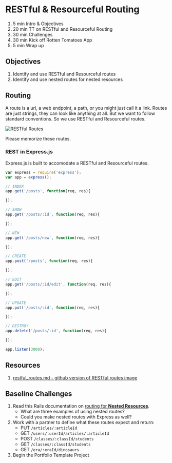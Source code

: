 # RESTful & Resourceful Routing

1. 5 min Intro & Objectives
1. 20 min TT on RESTful and Resourceful Routing
1. 30 min Challenges
1. 30 min Kick off Rotten Tomatoes App
1. 5 min Wrap up

## Objectives

1. Identify and use RESTful and Resourceful routes
1. Identify and use nested routes for nested resources

## Routing

A route is a url, a web endpoint, a path, or you might just call it a link. Routes are just strings, they can look like anything at all. But we want to follow standard conventions. So we use RESTful and Resourceful routes.

![RESTful Routes](assets/RESTful-routes.png)

Please memorize these routes.

### REST in Express.js

Express.js is built to accomodate a RESTful and Resourceful routes.

```js
var express = require('express');
var app = express();

// INDEX
app.get('/posts', function(req, res){

});

// SHOW
app.get('/posts/:id', function(req, res){

});

// NEW
app.get('/posts/new', function(req, res){

});

// CREATE
app.post('/posts', function(req, res){

});

// EDIT
app.get('/posts/:id/edit', function(req, res){

});

// UPDATE
app.put('/posts/:id', function(req, res){

});

// DESTROY
app.delete('/posts/:id', function(req, res){

});

app.listen(3000);
```

## Resources

1. [restful_routes.md - github version of RESTful routes image](https://gist.github.com/alexpchin/09939db6f81d654af06b)

## Baseline Challenges

1. Read this Rails documentation on [routing for **Nested Resources**](http://guides.rubyonrails.org/routing.html#nested-resources).
    - What are three examples of using nested routes?
    - Could you make nested routes with Express as well?
1. Work with a partner to define what these routes expect and return:
    - PUT `/articles/:articleId`
    - GET `/users/:userId/articles/:articleId`
    - POST `/classes/:classId/students`
    - GET `/classes/:classId/students`
    - GET `/era/:eraId/dinosaurs`
1. Begin the Portfolio Template Project
